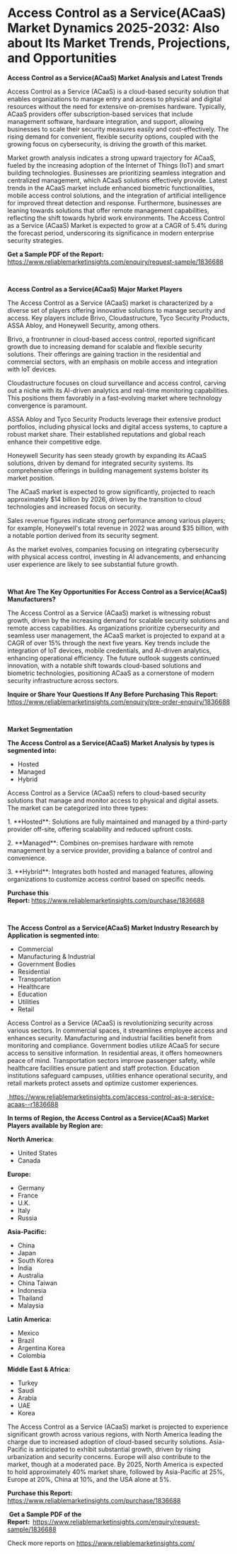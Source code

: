 <p><h1>Access Control as a Service(ACaaS) Market Dynamics 2025-2032: Also about Its Market Trends, Projections, and Opportunities</h1></p><p><strong>Access Control as a Service(ACaaS) Market Analysis and Latest Trends</strong></p>
<p><p>Access Control as a Service (ACaaS) is a cloud-based security solution that enables organizations to manage entry and access to physical and digital resources without the need for extensive on-premises hardware. Typically, ACaaS providers offer subscription-based services that include management software, hardware integration, and support, allowing businesses to scale their security measures easily and cost-effectively. The rising demand for convenient, flexible security options, coupled with the growing focus on cybersecurity, is driving the growth of this market.</p><p>Market growth analysis indicates a strong upward trajectory for ACaaS, fueled by the increasing adoption of the Internet of Things (IoT) and smart building technologies. Businesses are prioritizing seamless integration and centralized management, which ACaaS solutions effectively provide. Latest trends in the ACaaS market include enhanced biometric functionalities, mobile access control solutions, and the integration of artificial intelligence for improved threat detection and response. Furthermore, businesses are leaning towards solutions that offer remote management capabilities, reflecting the shift towards hybrid work environments. The Access Control as a Service (ACaaS) Market is expected to grow at a CAGR of 5.4% during the forecast period, underscoring its significance in modern enterprise security strategies.</p></p>
<p><strong>Get a Sample PDF of the Report:&nbsp;</strong> <a href="https://www.reliablemarketinsights.com/enquiry/request-sample/1836688?utm_campaign=2564&utm_medium=2&utm_source=Github&utm_content=ia&utm_term=26032025&utm_id=access-control-as-a-serviceacaas">https://www.reliablemarketinsights.com/enquiry/request-sample/1836688</a></p>
<p>&nbsp;</p>
<p><strong>Access Control as a Service(ACaaS) Major Market Players</strong></p>
<p><p>The Access Control as a Service (ACaaS) market is characterized by a diverse set of players offering innovative solutions to manage security and access. Key players include Brivo, Cloudastructure, Tyco Security Products, ASSA Abloy, and Honeywell Security, among others. </p><p>Brivo, a frontrunner in cloud-based access control, reported significant growth due to increasing demand for scalable and flexible security solutions. Their offerings are gaining traction in the residential and commercial sectors, with an emphasis on mobile access and integration with IoT devices. </p><p>Cloudastructure focuses on cloud surveillance and access control, carving out a niche with its AI-driven analytics and real-time monitoring capabilities. This positions them favorably in a fast-evolving market where technology convergence is paramount.</p><p>ASSA Abloy and Tyco Security Products leverage their extensive product portfolios, including physical locks and digital access systems, to capture a robust market share. Their established reputations and global reach enhance their competitive edge.</p><p>Honeywell Security has seen steady growth by expanding its ACaaS solutions, driven by demand for integrated security systems. Its comprehensive offerings in building management systems bolster its market position.</p><p>The ACaaS market is expected to grow significantly, projected to reach approximately $14 billion by 2026, driven by the transition to cloud technologies and increased focus on security. </p><p>Sales revenue figures indicate strong performance among various players; for example, Honeywell's total revenue in 2022 was around $35 billion, with a notable portion derived from its security segment.</p><p>As the market evolves, companies focusing on integrating cybersecurity with physical access control, investing in AI advancements, and enhancing user experience are likely to see substantial future growth.</p></p>
<p>&nbsp;</p>
<p><strong>What Are The Key Opportunities For Access Control as a Service(ACaaS) Manufacturers?</strong></p>
<p><p>The Access Control as a Service (ACaaS) market is witnessing robust growth, driven by the increasing demand for scalable security solutions and remote access capabilities. As organizations prioritize cybersecurity and seamless user management, the ACaaS market is projected to expand at a CAGR of over 15% through the next five years. Key trends include the integration of IoT devices, mobile credentials, and AI-driven analytics, enhancing operational efficiency. The future outlook suggests continued innovation, with a notable shift towards cloud-based solutions and biometric technologies, positioning ACaaS as a cornerstone of modern security infrastructure across sectors.</p></p>
<p><strong>Inquire or Share Your Questions If Any Before Purchasing This Report:</strong> <a href="https://www.reliablemarketinsights.com/enquiry/pre-order-enquiry/1836688?utm_campaign=2564&utm_medium=2&utm_source=Github&utm_content=ia&utm_term=26032025&utm_id=access-control-as-a-serviceacaas">https://www.reliablemarketinsights.com/enquiry/pre-order-enquiry/1836688</a></p>
<p>&nbsp;</p>
<p><strong>Market Segmentation</strong></p>
<p><strong>The Access Control as a Service(ACaaS) Market Analysis by types is segmented into:</strong></p>
<p><ul><li>Hosted</li><li>Managed</li><li>Hybrid</li></ul></p>
<p><p>Access Control as a Service (ACaaS) refers to cloud-based security solutions that manage and monitor access to physical and digital assets. The market can be categorized into three types: </p><p>1. **Hosted**: Solutions are fully maintained and managed by a third-party provider off-site, offering scalability and reduced upfront costs. </p><p>   </p><p>2. **Managed**: Combines on-premises hardware with remote management by a service provider, providing a balance of control and convenience. </p><p>3. **Hybrid**: Integrates both hosted and managed features, allowing organizations to customize access control based on specific needs.</p></p>
<p><strong>Purchase this Report:&nbsp;</strong><a href="https://www.reliablemarketinsights.com/purchase/1836688?utm_campaign=2564&utm_medium=2&utm_source=Github&utm_content=ia&utm_term=26032025&utm_id=access-control-as-a-serviceacaas">https://www.reliablemarketinsights.com/purchase/1836688</a></p>
<p>&nbsp;</p>
<p><strong>The Access Control as a Service(ACaaS) Market Industry Research by Application is segmented into:</strong></p>
<p><ul><li>Commercial</li><li>Manufacturing & Industrial</li><li>Government Bodies</li><li>Residential</li><li>Transportation</li><li>Healthcare</li><li>Education</li><li>Utilities</li><li>Retail</li></ul></p>
<p><p>Access Control as a Service (ACaaS) is revolutionizing security across various sectors. In commercial spaces, it streamlines employee access and enhances security. Manufacturing and industrial facilities benefit from monitoring and compliance. Government bodies utilize ACaaS for secure access to sensitive information. In residential areas, it offers homeowners peace of mind. Transportation sectors improve passenger safety, while healthcare facilities ensure patient and staff protection. Education institutions safeguard campuses, utilities enhance operational security, and retail markets protect assets and optimize customer experiences.</p></p>
<p><a href="https://www.reliablemarketinsights.com/access-control-as-a-service-acaas--r1836688?utm_campaign=2564&utm_medium=2&utm_source=Github&utm_content=ia&utm_term=26032025&utm_id=access-control-as-a-serviceacaas">&nbsp;https://www.reliablemarketinsights.com/access-control-as-a-service-acaas--r1836688</a></p>
<p><strong>In terms of Region, the Access Control as a Service(ACaaS) Market Players available by Region are:</strong></p>
<p>
    <p> <strong> North America: </strong>
        <ul>
            <li>United States</li>
            <li>Canada</li>
        </ul>
        </p> 
    <p> <strong> Europe: </strong>
        <ul>
            <li>Germany</li>
            <li>France</li>
            <li>U.K.</li>
            <li>Italy</li>
            <li>Russia</li>
        </ul>
        </p> 
    <p> <strong> Asia-Pacific: </strong>
        <ul>
            <li>China</li>
            <li>Japan</li>
            <li>South Korea</li>
            <li>India</li>
            <li>Australia</li>
            <li>China Taiwan</li>
            <li>Indonesia</li>
            <li>Thailand</li>
            <li>Malaysia</li>
        </ul>
        </p> 
    <p> <strong> Latin America: </strong>
        <ul>
            <li>Mexico</li>
            <li>Brazil</li>
            <li>Argentina Korea</li>
            <li>Colombia</li>
        </ul>
        </p> 
    <p> <strong> Middle East & Africa: </strong>
        <ul>
            <li>Turkey</li>
            <li>Saudi</li>
            <li>Arabia</li>
            <li>UAE</li>
            <li>Korea</li>
        </ul>
    </p>
    </p>
<p><p>The Access Control as a Service (ACaaS) market is projected to experience significant growth across various regions, with North America leading the charge due to increased adoption of cloud-based security solutions. Asia-Pacific is anticipated to exhibit substantial growth, driven by rising urbanization and security concerns. Europe will also contribute to the market, though at a moderated pace. By 2025, North America is expected to hold approximately 40% market share, followed by Asia-Pacific at 25%, Europe at 20%, China at 10%, and the USA alone at 5%.</p></p>
<p><strong>Purchase this Report: </strong><a href="https://www.reliablemarketinsights.com/purchase/1836688?utm_campaign=2564&utm_medium=2&utm_source=Github&utm_content=ia&utm_term=26032025&utm_id=access-control-as-a-serviceacaas">https://www.reliablemarketinsights.com/purchase/1836688</a></p>
<p>&nbsp;<strong>Get a Sample PDF of the Report:&nbsp;&nbsp;</strong><a href="https://www.reliablemarketinsights.com/enquiry/request-sample/1836688?utm_campaign=2564&utm_medium=2&utm_source=Github&utm_content=ia&utm_term=26032025&utm_id=access-control-as-a-serviceacaas">https://www.reliablemarketinsights.com/enquiry/request-sample/1836688</a></p>
<p><strong></strong></p>
<p>Check more reports on <a href="https://www.reliablemarketinsights.com/?utm_campaign=2564&utm_medium=2&utm_source=Github&utm_content=ia&utm_term=26032025&utm_id=access-control-as-a-serviceacaas">https://www.reliablemarketinsights.com/</a></p>